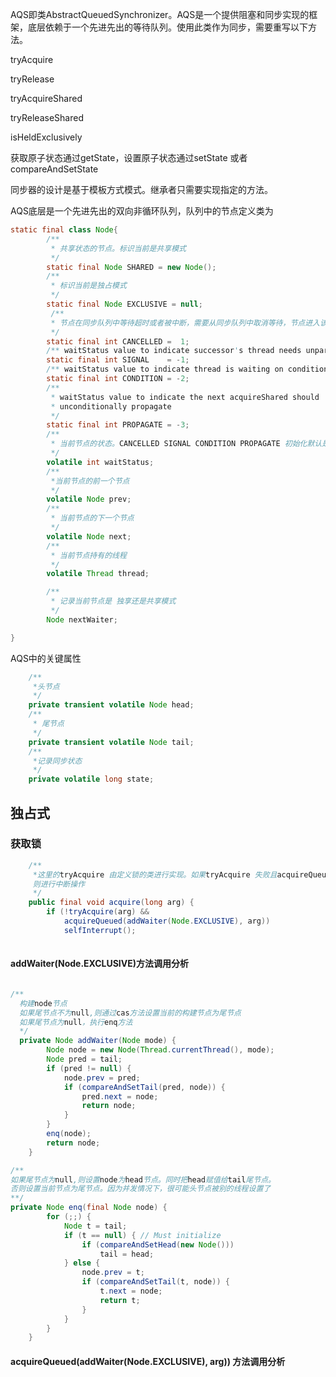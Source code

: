 AQS即类AbstractQueuedSynchronizer。AQS是一个提供阻塞和同步实现的框架，底层依赖于一个先进先出的等待队列。使用此类作为同步，需要重写以下方法。

tryAcquire

tryRelease

tryAcquireShared

tryReleaseShared

isHeldExclusively

获取原子状态通过getState，设置原子状态通过setState 或者compareAndSetState

同步器的设计是基于模板方式模式。继承者只需要实现指定的方法。

AQS底层是一个先进先出的双向非循环队列，队列中的节点定义类为

```java
static final class Node{
     	/**
         * 共享状态的节点。标识当前是共享模式
         */
        static final Node SHARED = new Node();
        /**
         * 标识当前是独占模式
         */
        static final Node EXCLUSIVE = null;
         /**
         * 节点在同步队列中等待超时或者被中断，需要从同步队列中取消等待，节点进入该状态不会再变化
         */
        static final int CANCELLED =  1;
        /** waitStatus value to indicate successor's thread needs unparking */
        static final int SIGNAL    = -1;
        /** waitStatus value to indicate thread is waiting on condition */
        static final int CONDITION = -2;
        /**
         * waitStatus value to indicate the next acquireShared should
         * unconditionally propagate
         */
        static final int PROPAGATE = -3;
        /**
         * 当前节点的状态。CANCELLED SIGNAL CONDITION PROPAGATE 初始化默认是0
         */
        volatile int waitStatus;
        /**
         *当前节点的前一个节点
         */
        volatile Node prev;
        /**
         * 当前节点的下一个节点
         */
        volatile Node next;
        /**
         * 当前节点持有的线程
         */
        volatile Thread thread;

        /**
         * 记录当前节点是 独享还是共享模式
         */
        Node nextWaiter;

}
```

AQS中的关键属性

```java
 	/**
     *头节点
     */
    private transient volatile Node head;
    /**
     * 尾节点
     */
    private transient volatile Node tail;
    /**
     *记录同步状态
     */
    private volatile long state;
```

## 独占式

### 获取锁

```java
 	/**
     *这里的tryAcquire 由定义锁的类进行实现。如果tryAcquire 失败且acquireQueued也失败,
     则进行中断操作
     */
    public final void acquire(long arg) {
        if (!tryAcquire(arg) &&
            acquireQueued(addWaiter(Node.EXCLUSIVE), arg))
            selfInterrupt();
    

```

#### addWaiter(Node.EXCLUSIVE)方法调用分析

```java

/**
  构建node节点
  如果尾节点不为null,则通过cas方法设置当前的构建节点为尾节点
  如果尾节点为null，执行enq方法
  */
  private Node addWaiter(Node mode) {
        Node node = new Node(Thread.currentThread(), mode);
        Node pred = tail;
        if (pred != null) {
            node.prev = pred;
            if (compareAndSetTail(pred, node)) {
                pred.next = node;
                return node;
            }
        }
        enq(node);
        return node;
    }
```

```java
/**
如果尾节点为null,则设置node为head节点。同时把head赋值给tail尾节点。
否则设置当前节点为尾节点。因为并发情况下，很可能头节点被别的线程设置了
**/
private Node enq(final Node node) {
        for (;;) {
            Node t = tail;
            if (t == null) { // Must initialize
                if (compareAndSetHead(new Node()))
                    tail = head;
            } else {
                node.prev = t;
                if (compareAndSetTail(t, node)) {
                    t.next = node;
                    return t;
                }
            }
        }
    }
```

#### acquireQueued(addWaiter(Node.EXCLUSIVE), arg)) 方法调用分析

